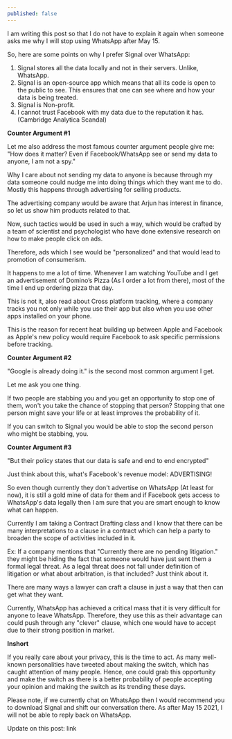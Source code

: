 ```yaml
---
published: false
---
```


I am writing this post so that I do not have to explain it again when someone asks me why I will stop using WhatsApp after May 15.

So, here are some points on why I prefer Signal over WhatsApp:
1. Signal stores all the data locally and not in their servers. Unlike, WhatsApp.
2. Signal is an open-source app which means that all its code is open to the public to see. This ensures that one can see where and how your data is being treated.
3. Signal is Non-profit. 
4. I cannot trust Facebook with my data due to the reputation it has. (Cambridge Analytica Scandal)

**Counter Argument #1**

Let me also address the most famous counter argument people give me: "How does it matter? Even if Facebook/WhatsApp see or send my data to anyone, I am not a spy."

Why I care about not sending my data to anyone is because through my data someone could nudge me into doing things which they want me to do. Mostly this happens through advertising for selling products.

The advertising company would be aware that Arjun has interest in finance, so let us show him products related to that.

Now, such tactics would be used in such a way, which would be crafted by a team of scientist and psychologist who have done extensive research on how to make people click on ads.

Therefore, ads which I see would be "personalized" and that would lead to promotion of consumerism.

It happens to me a lot of time. Whenever I am watching YouTube and I get an advertisement of Domino’s Pizza (As I order a lot from there), most of the time I end up ordering pizza that day.

This is not it, also read about Cross platform tracking, where a company tracks you not only while you use their app but also when you use other apps installed on your phone.

This is the reason for recent heat building up between Apple and Facebook as Apple's new policy would require Facebook to ask specific permissions before tracking.

**Counter Argument #2**

"Google is already doing it." is the second most common argument I get.

Let me ask you one thing.

If two people are stabbing you and you get an opportunity to stop one of them, won't you take the chance of stopping that person? Stopping that one person might save your life or at least improves the probability of it.

If you can switch to Signal you would be able to stop the second person who might be stabbing, you.

**Counter Argument #3**

"But their policy states that our data is safe and end to end encrypted"

Just think about this, what's Facebook's revenue model: ADVERTISING!

So even though currently they don't advertise on WhatsApp (At least for now), it is still a gold mine of data for them and if Facebook gets access to WhatsApp's data legally then I am sure that you are smart enough to know what can happen.

Currently I am taking a Contract Drafting class and I know that there can be many interpretations to a clause in a contract which can help a party to broaden the scope of activities included in it.

Ex: If a company mentions that "Currently there are no pending litigation." they might be hiding the fact that someone would have just sent them a formal legal threat. As a legal threat does not fall under definition of litigation or what about arbitration, is that included? Just think about it.

There are many ways a lawyer can craft a clause in just a way that then can get what they want.

Currently, WhatsApp has achieved a critical mass that it is very difficult for anyone to leave WhatsApp. Therefore, they use this as their advantage can could push through any "clever" clause, which one would have to accept due to their strong position in market.

**Inshort**

If you really care about your privacy, this is the time to act. As many well-known personalities have tweeted about making the switch, which has caught attention of many people. Hence, one could grab this opportunity and make the switch as there is a better probability of people accepting your opinion and making the switch as its trending these days.

Please note, if we currently chat on WhatsApp then I would recommend you to download Signal and shift our conversation there. As after May 15 2021, I will not be able to reply back on WhatsApp.

Update on this post: link